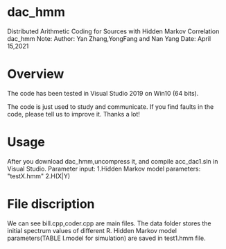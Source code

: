 # dac_hmm
Distributed Arithmetic Coding for Sources with Hidden Markov Correlation
dac_hmm Note:
 Author: Yan Zhang,YongFang and Nan Yang
 Date: April 15,2021

Overview
===================================================================================
The code has been tested in  Visual Studio 2019 on Win10 (64 bits).

The code is just used to study and communicate. If  you find  faults in the  code, please tell us to improve it. 
Thanks a lot!




Usage
==================================================================================
After you download dac_hmm,uncompress it, and compile acc_dac1.sln in Visual Studio.
Parameter input:
1.Hidden Markov model parameters: "testX.hmm"
2.H(X|Y)






File discription
===================================================================================
We can see bill.cpp,coder.cpp are main files.
The data folder stores the initial spectrum values of different R.
Hidden Markov model parameters(TABLE I.model for simulation) are saved in test1.hmm file.



